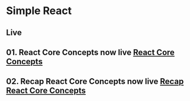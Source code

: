 # Simple React

## Live

## 01. React Core Concepts now live [React Core Concepts](https://react-core-concepts.netlify.app/)

## 02. Recap React Core Concepts now live [Recap React Core Concepts](https://recap-core-concepts.netlify.app/)
